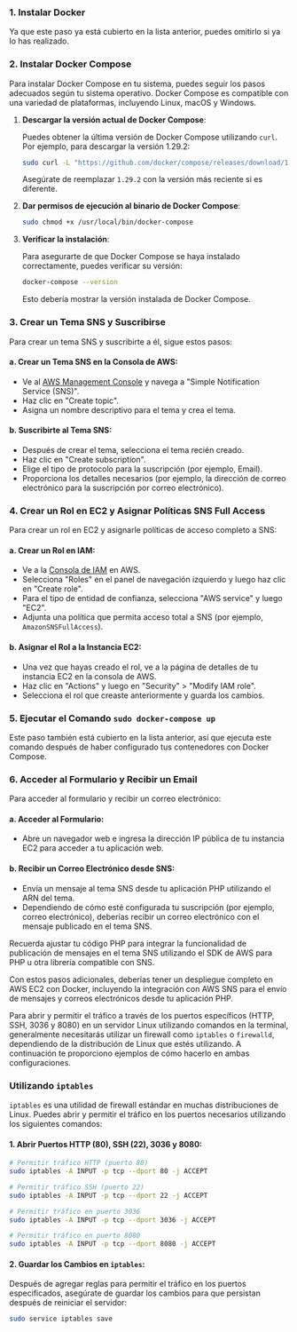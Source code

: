 ### 1. Instalar Docker
Ya que este paso ya está cubierto en la lista anterior, puedes omitirlo si ya lo has realizado.

### 2. Instalar Docker Compose
Para instalar Docker Compose en tu sistema, puedes seguir los pasos adecuados según tu sistema operativo. Docker Compose es compatible con una variedad de plataformas, incluyendo Linux, macOS y Windows.


1. **Descargar la versión actual de Docker Compose**:
   
   Puedes obtener la última versión de Docker Compose utilizando `curl`. Por ejemplo, para descargar la versión 1.29.2:

   ```bash
   sudo curl -L "https://github.com/docker/compose/releases/download/1.29.2/docker-compose-$(uname -s)-$(uname -m)" -o /usr/local/bin/docker-compose
   ```

   Asegúrate de reemplazar `1.29.2` con la versión más reciente si es diferente.

2. **Dar permisos de ejecución al binario de Docker Compose**:
   
   ```bash
   sudo chmod +x /usr/local/bin/docker-compose
   ```

3. **Verificar la instalación**:
   
   Para asegurarte de que Docker Compose se haya instalado correctamente, puedes verificar su versión:

   ```bash
   docker-compose --version
   ```

   Esto debería mostrar la versión instalada de Docker Compose.


### 3. Crear un Tema SNS y Suscribirse
Para crear un tema SNS y suscribirte a él, sigue estos pasos:

#### a. Crear un Tema SNS en la Consola de AWS:
   - Ve al [AWS Management Console](https://console.aws.amazon.com/) y navega a "Simple Notification Service (SNS)".
   - Haz clic en "Create topic".
   - Asigna un nombre descriptivo para el tema y crea el tema.

#### b. Suscribirte al Tema SNS:
   - Después de crear el tema, selecciona el tema recién creado.
   - Haz clic en "Create subscription".
   - Elige el tipo de protocolo para la suscripción (por ejemplo, Email).
   - Proporciona los detalles necesarios (por ejemplo, la dirección de correo electrónico para la suscripción por correo electrónico).

### 4. Crear un Rol en EC2 y Asignar Políticas SNS Full Access
Para crear un rol en EC2 y asignarle políticas de acceso completo a SNS:

#### a. Crear un Rol en IAM:
   - Ve a la [Consola de IAM](https://console.aws.amazon.com/iam/) en AWS.
   - Selecciona "Roles" en el panel de navegación izquierdo y luego haz clic en "Create role".
   - Para el tipo de entidad de confianza, selecciona "AWS service" y luego "EC2".
   - Adjunta una política que permita acceso total a SNS (por ejemplo, `AmazonSNSFullAccess`).

#### b. Asignar el Rol a la Instancia EC2:
   - Una vez que hayas creado el rol, ve a la página de detalles de tu instancia EC2 en la consola de AWS.
   - Haz clic en "Actions" y luego en "Security" > "Modify IAM role".
   - Selecciona el rol que creaste anteriormente y guarda los cambios.

### 5. Ejecutar el Comando `sudo docker-compose up`
Este paso también está cubierto en la lista anterior, así que ejecuta este comando después de haber configurado tus contenedores con Docker Compose.

### 6. Acceder al Formulario y Recibir un Email
Para acceder al formulario y recibir un correo electrónico:

#### a. Acceder al Formulario:
   - Abre un navegador web e ingresa la dirección IP pública de tu instancia EC2 para acceder a tu aplicación web.

#### b. Recibir un Correo Electrónico desde SNS:
   - Envía un mensaje al tema SNS desde tu aplicación PHP utilizando el ARN del tema.
   - Dependiendo de cómo esté configurada tu suscripción (por ejemplo, correo electrónico), deberías recibir un correo electrónico con el mensaje publicado en el tema SNS.

Recuerda ajustar tu código PHP para integrar la funcionalidad de publicación de mensajes en el tema SNS utilizando el SDK de AWS para PHP u otra librería compatible con SNS.

Con estos pasos adicionales, deberías tener un despliegue completo en AWS EC2 con Docker, incluyendo la integración con AWS SNS para el envío de mensajes y correos electrónicos desde tu aplicación PHP.

Para abrir y permitir el tráfico a través de los puertos específicos (HTTP, SSH, 3036 y 8080) en un servidor Linux utilizando comandos en la terminal, generalmente necesitarás utilizar un firewall como `iptables` o `firewalld`, dependiendo de la distribución de Linux que estés utilizando. A continuación te proporciono ejemplos de cómo hacerlo en ambas configuraciones.

### Utilizando `iptables`

`iptables` es una utilidad de firewall estándar en muchas distribuciones de Linux. Puedes abrir y permitir el tráfico en los puertos necesarios utilizando los siguientes comandos:

#### 1. Abrir Puertos HTTP (80), SSH (22), 3036 y 8080:

```bash
# Permitir tráfico HTTP (puerto 80)
sudo iptables -A INPUT -p tcp --dport 80 -j ACCEPT

# Permitir tráfico SSH (puerto 22)
sudo iptables -A INPUT -p tcp --dport 22 -j ACCEPT

# Permitir tráfico en puerto 3036
sudo iptables -A INPUT -p tcp --dport 3036 -j ACCEPT

# Permitir tráfico en puerto 8080
sudo iptables -A INPUT -p tcp --dport 8080 -j ACCEPT
```

#### 2. Guardar los Cambios en `iptables`:

Después de agregar reglas para permitir el tráfico en los puertos especificados, asegúrate de guardar los cambios para que persistan después de reiniciar el servidor:

```bash
sudo service iptables save
```


